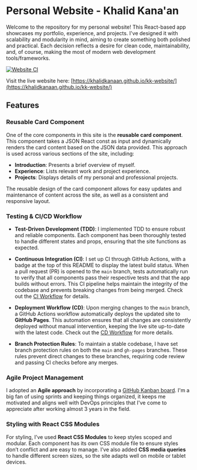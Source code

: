 # Personal Website - Khalid Kana'an

Welcome to the repository for my personal website! This React-based app showcases my portfolio, experience, and projects. I've designed it with scalability and modularity in mind, aiming to create something both polished and practical. Each decision reflects a desire for clean code, maintainability, and, of course, making the most of modern web development tools/frameworks.

[![Website CI](https://github.com/khalidkanaan/kk-website/actions/workflows/ci.yml/badge.svg)](https://github.com/khalidkanaan/kk-website/actions/workflows/ci.yml)

Visit the live website here: [https://khalidkanaan.github.io/kk-website/](https://khalidkanaan.github.io/kk-website/)

## Features

### Reusable Card Component
One of the core components in this site is the **reusable card component**. This component takes a JSON React const as input and dynamically renders the card content based on the JSON data provided. This approach is used across various sections of the site, including:

- **Introduction**: Presents a brief overview of myself.
- **Experience**: Lists relevant work and project experience.
- **Projects**: Displays details of my personal and professional projects.

The reusable design of the card component allows for easy updates and maintenance of content across the site, as well as a consistent and responsive layout.

### Testing & CI/CD Workflow

- **Test-Driven Development (TDD)**: I implemented TDD to ensure robust and reliable components. Each component has been thoroughly tested to handle different states and props, ensuring that the site functions as expected.
  
- **Continuous Integration (CI)**: I set up CI through GitHub Actions, with a badge at the top of this README to display the latest build status. When a pull request (PR) is opened to the `main` branch, tests automatically run to verify that all components pass their respective tests and that the app builds without errors. This CI pipeline helps maintain the integrity of the codebase and prevents breaking changes from being merged. Check out the [CI Workflow](https://github.com/khalidkanaan/kk-website/actions/workflows/ci.yml) for details.


- **Deployment Workflow (CD)**: Upon merging changes to the `main` branch, a GitHub Actions workflow automatically deploys the updated site to **GitHub Pages**. This automation ensures that all changes are consistently deployed without manual intervention, keeping the live site up-to-date with the latest code. Check out the [CD Workflow](https://github.com/khalidkanaan/kk-website/actions/workflows/deploy.yml) for more details.

- **Branch Protection Rules**: To maintain a stable codebase, I have set branch protection rules on both the `main` and `gh-pages` branches. These rules prevent direct changes to these branches, requiring code review and passing CI checks before any merges.

### Agile Project Management
I adopted an **Agile approach** by incorporating a [GitHub Kanban board](https://github.com/users/khalidkanaan/projects/11). I'm a big fan of using sprints and keeping things organized, it keeps me motivated and aligns well with DevOps principles that I've come to appreciate after working almost 3 years in the field.

### Styling with React CSS Modules
For styling, I’ve used **React CSS Modules** to keep styles scoped and modular. Each component has its own CSS module file to ensure styles don’t conflict and are easy to manage. I’ve also added **CSS media queries** to handle different screen sizes, so the site adapts well on mobile or tablet devices.
